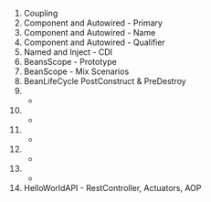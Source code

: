 1. Coupling
2. Component and Autowired - Primary
3. Component and Autowired - Name
4. Component and Autowired - Qualifier
5. Named and Inject - CDI
6. BeansScope - Prototype
7. BeanScope - Mix Scenarios
8. BeanLifeCycle PostConstruct & PreDestroy
9. -
10. -
11. -
12. -
13. -
14. HelloWorldAPI - RestController, Actuators, AOP
